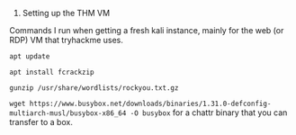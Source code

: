 1. Setting up the THM VM

Commands I run when getting a fresh kali instance, mainly for the web (or RDP) VM that tryhackme uses.

`apt update`

`apt install fcrackzip`

`gunzip /usr/share/wordlists/rockyou.txt.gz`

`wget https://www.busybox.net/downloads/binaries/1.31.0-defconfig-multiarch-musl/busybox-x86_64 -O busybox` for a chattr binary that you can transfer to a box.